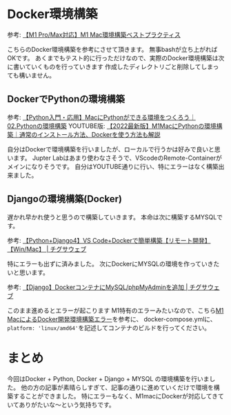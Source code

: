 # Docker環境構築
参考: [【M1 Pro/Max対応】M1 Mac環境構築ベストプラクティス](https://qiita.com/c60evaporator/items/aef6cc1581d2c4676504#docker%E7%92%B0%E5%A2%83%E6%A7%8B%E7%AF%89)

こちらのDocker環境構築を参考にさせて頂きます。
無事bashが立ち上がればOKです。
あくまでもテスト的に行っただけなので、実際のDocker環境構築は次に書いていくものを行っていきます
作成したディレクトリごと削除してしまっても構いません。

## DockerでPythonの環境構築
参考: [【Python入門・応用】MacにPythonができる環境をつくろう｜02.Pythonの環境構築](https://kino-code.com/python_environment_for_mac-2/)
YOUTUBE版: [【2022最新版】M1MacにPythonの環境構築｜通常のインストール方法、Dockerを使う方法も解説](https://www.youtube.com/watch?v=6b6uM7Fl8ck&t=10s)

自分はDockerで環境構築を行いましたが、ローカルで行うかは好みで良いと思います。
Jupter Labはあまり使わなさそうで、VScodeのRemote-Containerがメインになりそうです。
自分はYOUTUBE通りに行い、特にエラーはなく構築出来ました。

## Djangoの環境構築(Docker)
遅かれ早かれ使うと思うので構築していきます。
本命は次に構築するMYSQLです。

参考: [【Python+Django4】VS Code+Dockerで簡単構築【リモート開発】【Win/Mac】 | チグサウェブ](https://chigusa-web.com/blog/django-vscode-docker/)

特にエラーも出ずに済みました。
次にDockerにMYSQLの環境を作っていきたいと思います。

参考: [【Django】DockerコンテナにMySQL/phpMyAdminを追加 | チグサウェブ](https://chigusa-web.com/blog/django-docker-mysql/)

このまま進めるとエラーが起こります
M1特有のエラーみたいなので、こちら[M1 MacによるDocker開発環境構築エラー](https://qiita.com/prkrsign890/items/10ecb57e0387a673b3a2)を参考に、
docker-compose.ymlに、`platform: 'linux/amd64'`を記述してコンテナのビルドを行ってください。


# まとめ
今回はDocker + Python, Docker + Django + MYSQL の環境構築を行いました。
他の方の記事が素晴らしすぎて、記事の通りに進めていくだけで環境を構築することができました。
特にエラーもなく、M1macにDockerが対応してきていてありがたいな〜という気持ちです。
